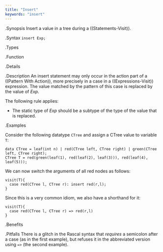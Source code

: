 ```yaml
---
title: "Insert"
keywords: "insert"
---
```


.Synopsis
Insert a value in a tree during a ((Statements-Visit)).

.Syntax
`insert Exp;`

.Types

.Function

.Details

.Description
An insert statement may only occur in the action part of a ((Pattern With Action)), more precisely in
a case in a ((Expressions-Visit)) expression. The value matched by the pattern of this case is replaced by the value of _Exp_.

The following rule applies:

*  The static type of _Exp_ should be a subtype of the type of the value that is replaced.

.Examples

Consider the following datatype `CTree` and assign a CTree value to variable `T`:
```rascal-shell
data CTree = leaf(int n) | red(CTree left, CTree right) | green(CTree left, CTree right);
CTree T = red(green(leaf(1), red(leaf(2), leaf(3))), red(leaf(4), leaf(5)));
```
We can now switch the arguments of all red nodes as follows:
```rascal-shell,continue
visit(T){
  case red(CTree l, CTree r): insert red(r,l);
}
```
Since this is a very common idiom, we also have a shorthand for it:
```rascal-shell,continue
visit(T){
  case red(CTree l, CTree r) => red(r,l)
}
```

.Benefits

.Pitfalls
There is a glitch in the Rascal syntax that _requires_ a semicolon after a case (as in the first example),
but refuses it in the abbreviated version using `=>` (the second example).

